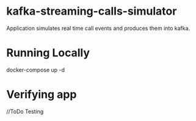 # kafka-streaming-calls-simulator
Application simulates real time call events and produces them into kafka.

# Running Locally
docker-compose up -d

# Verifying app
//ToDo Testing


